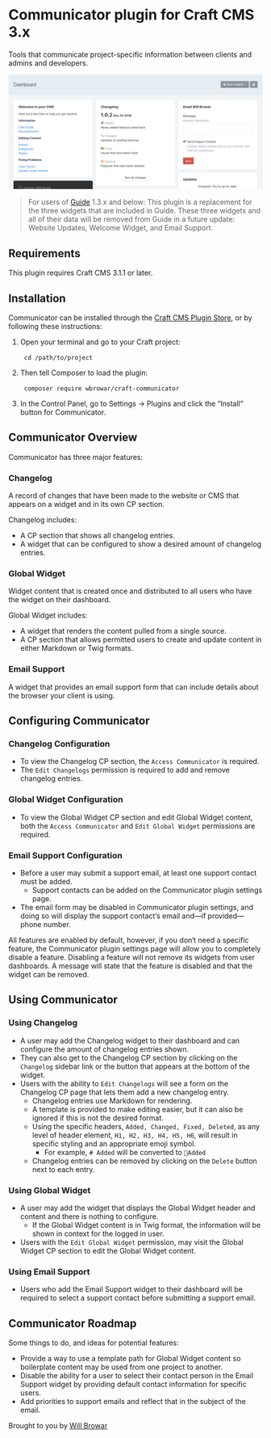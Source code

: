 # Communicator plugin for Craft CMS 3.x

Tools that communicate project-specific information between clients and admins and developers.

![Screenshot](resources/img/widgets.png)

> For users of [Guide](https://plugins.craftcms.com/guide) 1.3.x and below: This plugin is a replacement for the three widgets that are included in Guide. These three widgets and all of their data will be removed from Guide in a future update: Website Updates, Welcome Widget, and Email Support.

## Requirements

This plugin requires Craft CMS 3.1.1 or later.

## Installation

Communicator can be installed through the [Craft CMS Plugin Store](https://plugins.craftcms.com), or by following these instructions:

1. Open your terminal and go to your Craft project:

        cd /path/to/project

2. Then tell Composer to load the plugin:

        composer require wbrowar/craft-communicator

3. In the Control Panel, go to Settings → Plugins and click the “Install” button for Communicator.

## Communicator Overview

Communicator has three major features:

### Changelog
A record of changes that have been made to the website or CMS that appears on a widget and in its own CP section.

Changelog includes:

- A CP section that shows all changelog entries.
- A widget that can be configured to show a desired amount of changelog entries.
  
### Global Widget
Widget content that is created once and distributed to all users who have the widget on their dashboard.

Global Widget includes:

- A widget that renders the content pulled from a single source.
- A CP section that allows permitted users to create and update content in either Markdown or Twig formats.

### Email Support
A widget that provides an email support form that can include details about the browser your client is using.

## Configuring Communicator

### Changelog Configuration
- To view the Changelog CP section, the `Access Communicator` is required.
- The `Edit Changelogs` permission is required to add and remove changelog entries.

### Global Widget Configuration
- To view the Global Widget CP section and edit Global Widget content, both the `Access Communicator` and `Edit Global Widget` permissions are required.

### Email Support Configuration
- Before a user may submit a support email, at least one support contact must be added.
  - Support contacts can be added on the Communicator plugin settings page.
- The email form may be disabled in Communicator plugin settings, and doing so will display the support contact‘s email and—if provided—phone number.

All features are enabled by default, however, if you don‘t need a specific feature, the Communicator plugin settings page will allow you to completely disable a feature. Disabling a feature will not remove its widgets from user dashboards. A message will state that the feature is disabled and that the widget can be removed.

## Using Communicator

### Using Changelog
- A user may add the Changelog widget to their dashboard and can configure the amount of changelog entries shown.
- They can also get to the Changelog CP section by clicking on the `Changelog` sidebar link or the button that appears at the bottom of the widget.
- Users with the ability to `Edit Changelogs` will see a form on the Changelog CP page that lets them add a new changelog entry.
  - Changelog entries use Markdown for rendering.
  - A template is provided to make editing easier, but it can also be ignored if this is not the desired format.
  - Using the specific headers, `Added, Changed, Fixed, Deleted`, as any level of header element, `H1, H2, H3, H4, H5, H6`, will result in specific styling and an appropriate emoji symbol.
    - For example, `# Added` will be converted to `🚀Added`
  - Changelog entries can be removed by clicking on the `Delete` button next to each entry.

### Using Global Widget
- A user may add the widget that displays the Global Widget header and content and there is nothing to configure.
  - If the Global Widget content is in Twig format, the information will be shown in context for the logged in user.
- Users with the `Edit Global Widget` permission, may visit the Global Widget CP section to edit the Global Widget content.

### Using Email Support
- Users who add the Email Support widget to their dashboard will be required to select a support contact before submitting a support email.

## Communicator Roadmap

Some things to do, and ideas for potential features:

* Provide a way to use a template path for Global Widget content so boilerplate content may be used from one project to another.
* Disable the ability for a user to select their contact person in the Email Support widget by providing default contact information for specific users.
* Add priorities to support emails and reflect that in the subject of the email.

Brought to you by [Will Browar](https://wbrowar.com)
